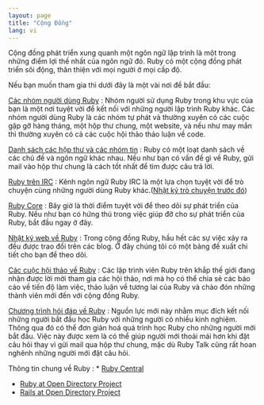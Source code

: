 ```yaml
---
layout: page
title: "Cộng Đồng"
lang: vi 
---
```

Cộng đồng phát triển xung quanh một ngôn ngữ lập trình là một trong những điểm lợi thế nhất của ngôn ngữ đó. 
Ruby có một cộng đồng phát triển sôi động, thân thiện với mọi người ở mọi cấp độ.

Nếu bạn muốn tham gia thì dưới đây là một vài nơi để bắt đầu:


[Các nhóm người dùng Ruby](user-groups/)
: Nhóm người sử dụng Ruby trong khu vực của bạn là một nơi tuyệt vời để kết nối với những người lập trình Ruby khác.
  Các nhóm người dùng Ruby là các nhóm tự phát và thường xuyên có các cuộc gặp gỡ hàng tháng, một hộp thư chung, một website, và nếu như may mắn thì thường xuyên có cả các cuộc hội thảo thảo luận về code.

[Danh sách các hộp thư và các nhóm tin](mailing-lists/)
: Ruby có một loạt danh sách về các chủ đề và ngôn ngữ khác nhau.
Nếu như bạn có vấn đề gì về Ruby, gửi mail vào hộp thư chung là cách tốt nhất để tìm được câu trả lời.

[Ruby trên IRC](irc://irc.freenode.net/ruby-lang)
: Kênh ngôn ngữ Ruby IRC là một lựa chọn tuyệt vời để trò chuyện cùng những người dùng Ruby khác.([Nhật ký trò chuyện trước đó][1])

[Ruby Core](ruby-core/)
: Bây giờ là thời điểm tuyệt vời để theo dõi sự phát triển của Ruby. Nếu như bạn có hứng thú trong việc giúp đỡ cho sự phát triển của Ruby, bắt đầu ngay ở đây.

[Nhật ký web về Ruby](weblogs/)
: Trong cộng đồng Ruby, hầu hết các sự việc xảy ra đều được trao đổi trên các blog. Ở đây chúng tôi có một bảng đề xuất chi tiết cho bạn để theo dõi.

[Các cuộc hội thảo về Ruby](conferences/)
: Các lập trình viên Ruby trên khắp thế giới đang nhận được lời mời tham gia các hội thảo, nơi mà họ có thể chia sẻ các báo cáo về tiến độ làm việc, thảo luận về tương lai của Ruby và chào đón những thành viên mới đến với cộng đồng Ruby.

[Chương trình hỏi đáp về Ruby][2]
: Nguồn lực mới này nhằm mục đích kết nối những người bắt đầu học Ruby với những người có nhiều kinh nghiệm. Thông qua đó có thể đơn giản hoá quá trình học Ruby cho những người mới bắt đầu. Việc này được xem là có thể giúp người mới thoải mái hơn khi đặt câu hỏi thay vì gửi mail qua hộp thư chung, mặc dù Ruby Talk cũng rất hoan nghênh những người mới đặt câu hỏi.

Thông tin chung về Ruby
: * [Ruby Central][3]
  * [Ruby at Open Directory Project][4]
  * [Rails at Open Directory Project][5]



[1]: http://meme.b9.com/
[2]: http://rubymentor.rubyforge.org/
[3]: http://www.rubycentral.org/
[4]: http://dmoz.org/Computers/Programming/Languages/Ruby/
[5]: http://dmoz.org/Computers/Programming/Languages/Ruby/Software/Rails/
